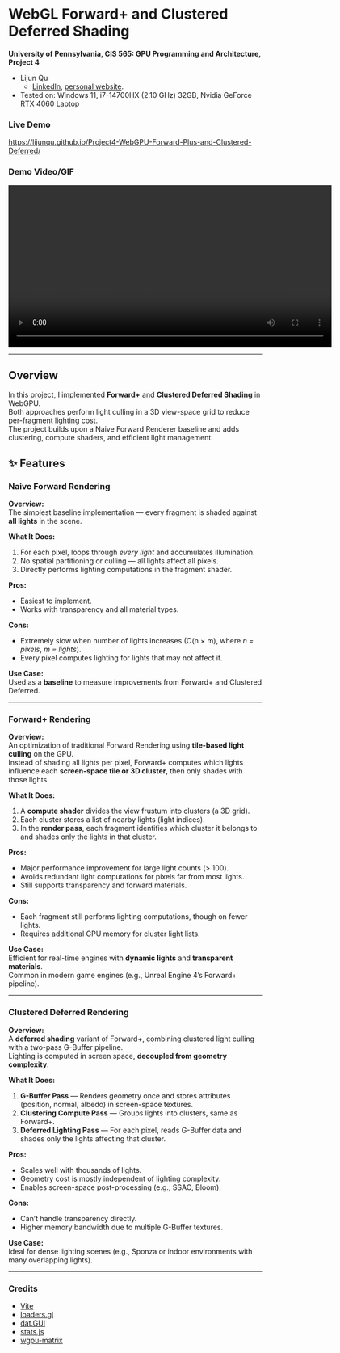 WebGL Forward+ and Clustered Deferred Shading
======================

**University of Pennsylvania, CIS 565: GPU Programming and Architecture, Project 4**

* Lijun Qu
  * [LinkedIn](https://www.linkedin.com/in/lijun-qu-398375251/), [personal website](www.lijunqu.com).
* Tested on: Windows 11, i7-14700HX (2.10 GHz) 32GB, Nvidia GeForce RTX 4060 Laptop
### Live Demo

https://lijunqu.github.io/Project4-WebGPU-Forward-Plus-and-Clustered-Deferred/

### Demo Video/GIF

<video width="640" controls>
  <source src="image/video.mp4" type="video/mp4">
</video>

---

## Overview

In this project, I implemented **Forward+** and **Clustered Deferred Shading** in WebGPU.  
Both approaches perform light culling in a 3D view-space grid to reduce per-fragment lighting cost.  
The project builds upon a Naive Forward Renderer baseline and adds clustering, compute shaders, and efficient light management.



## ✨ Features

### Naive Forward Rendering
**Overview:**  
The simplest baseline implementation — every fragment is shaded against **all lights** in the scene.

**What It Does:**  
1. For each pixel, loops through *every light* and accumulates illumination.  
2. No spatial partitioning or culling — all lights affect all pixels.  
3. Directly performs lighting computations in the fragment shader.  

**Pros:**  
- Easiest to implement.  
- Works with transparency and all material types.  

**Cons:**  
- Extremely slow when number of lights increases (O(n × m), where *n = pixels*, *m = lights*).  
- Every pixel computes lighting for lights that may not affect it.  

**Use Case:**  
Used as a **baseline** to measure improvements from Forward+ and Clustered Deferred.

---

### Forward+ Rendering
**Overview:**  
An optimization of traditional Forward Rendering using **tile-based light culling** on the GPU.  
Instead of shading all lights per pixel, Forward+ computes which lights influence each **screen-space tile or 3D cluster**, then only shades with those lights.

**What It Does:**  
1. A **compute shader** divides the view frustum into clusters (a 3D grid).  
2. Each cluster stores a list of nearby lights (light indices).  
3. In the **render pass**, each fragment identifies which cluster it belongs to and shades only the lights in that cluster.  

**Pros:**  
- Major performance improvement for large light counts (> 100).  
- Avoids redundant light computations for pixels far from most lights.  
- Still supports transparency and forward materials.  

**Cons:**  
- Each fragment still performs lighting computations, though on fewer lights.  
- Requires additional GPU memory for cluster light lists.  

**Use Case:**  
Efficient for real-time engines with **dynamic lights** and **transparent materials**.  
Common in modern game engines (e.g., Unreal Engine 4’s Forward+ pipeline).

---

### Clustered Deferred Rendering
**Overview:**  
A **deferred shading** variant of Forward+, combining clustered light culling with a two-pass G-Buffer pipeline.  
Lighting is computed in screen space, **decoupled from geometry complexity**.

**What It Does:**  
1. **G-Buffer Pass** — Renders geometry once and stores attributes (position, normal, albedo) in screen-space textures.  
2. **Clustering Compute Pass** — Groups lights into clusters, same as Forward+.  
3. **Deferred Lighting Pass** — For each pixel, reads G-Buffer data and shades only the lights affecting that cluster.  

**Pros:**  
- Scales well with thousands of lights.  
- Geometry cost is mostly independent of lighting complexity.  
- Enables screen-space post-processing (e.g., SSAO, Bloom).  

**Cons:**  
- Can’t handle transparency directly.  
- Higher memory bandwidth due to multiple G-Buffer textures.  

**Use Case:**  
Ideal for dense lighting scenes (e.g., Sponza or indoor environments with many overlapping lights).

---



### Credits

- [Vite](https://vitejs.dev/)
- [loaders.gl](https://loaders.gl/)
- [dat.GUI](https://github.com/dataarts/dat.gui)
- [stats.js](https://github.com/mrdoob/stats.js)
- [wgpu-matrix](https://github.com/greggman/wgpu-matrix)

